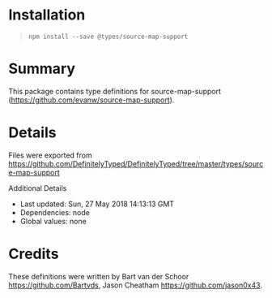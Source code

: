 # Installation
> `npm install --save @types/source-map-support`

# Summary
This package contains type definitions for source-map-support (https://github.com/evanw/source-map-support).

# Details
Files were exported from https://github.com/DefinitelyTyped/DefinitelyTyped/tree/master/types/source-map-support

Additional Details
 * Last updated: Sun, 27 May 2018 14:13:13 GMT
 * Dependencies: node
 * Global values: none

# Credits
These definitions were written by Bart van der Schoor <https://github.com/Bartvds>, Jason Cheatham <https://github.com/jason0x43>.
